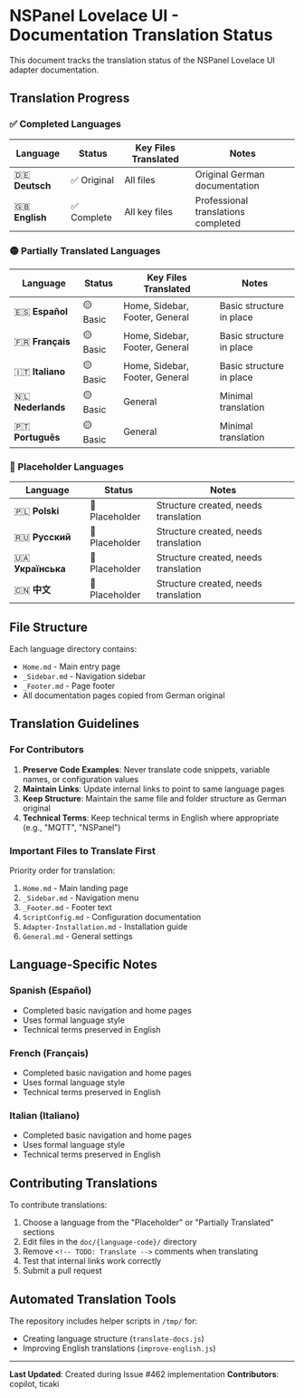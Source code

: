 # NSPanel Lovelace UI - Documentation Translation Status

This document tracks the translation status of the NSPanel Lovelace UI adapter documentation.

## Translation Progress

### ✅ Completed Languages
| Language | Status | Key Files Translated | Notes |
|----------|--------|---------------------|-------|
| 🇩🇪 **Deutsch** | ✅ Original | All files | Original German documentation |
| 🇬🇧 **English** | ✅ Complete | All key files | Professional translations completed |

### 🟡 Partially Translated Languages  
| Language | Status | Key Files Translated | Notes |
|----------|--------|---------------------|-------|
| 🇪🇸 **Español** | 🟡 Basic | Home, Sidebar, Footer, General | Basic structure in place |
| 🇫🇷 **Français** | 🟡 Basic | Home, Sidebar, Footer, General | Basic structure in place |
| 🇮🇹 **Italiano** | 🟡 Basic | Home, Sidebar, Footer, General | Basic structure in place |
| 🇳🇱 **Nederlands** | 🟡 Basic | General | Minimal translation |
| 🇵🇹 **Português** | 🟡 Basic | General | Minimal translation |

### 🔴 Placeholder Languages
| Language | Status | Notes |
|----------|--------|-------|
| 🇵🇱 **Polski** | 🔴 Placeholder | Structure created, needs translation |
| 🇷🇺 **Русский** | 🔴 Placeholder | Structure created, needs translation |
| 🇺🇦 **Українська** | 🔴 Placeholder | Structure created, needs translation |
| 🇨🇳 **中文** | 🔴 Placeholder | Structure created, needs translation |

## File Structure

Each language directory contains:
- `Home.md` - Main entry page
- `_Sidebar.md` - Navigation sidebar
- `_Footer.md` - Page footer
- All documentation pages copied from German original

## Translation Guidelines

### For Contributors

1. **Preserve Code Examples**: Never translate code snippets, variable names, or configuration values
2. **Maintain Links**: Update internal links to point to same language pages
3. **Keep Structure**: Maintain the same file and folder structure as German original
4. **Technical Terms**: Keep technical terms in English where appropriate (e.g., "MQTT", "NSPanel")

### Important Files to Translate First

Priority order for translation:
1. `Home.md` - Main landing page
2. `_Sidebar.md` - Navigation menu
3. `_Footer.md` - Footer text
4. `ScriptConfig.md` - Configuration documentation
5. `Adapter-Installation.md` - Installation guide
6. `General.md` - General settings

## Language-Specific Notes

### Spanish (Español)
- Completed basic navigation and home pages
- Uses formal language style
- Technical terms preserved in English

### French (Français)  
- Completed basic navigation and home pages
- Uses formal language style
- Technical terms preserved in English

### Italian (Italiano)
- Completed basic navigation and home pages
- Uses formal language style  
- Technical terms preserved in English

## Contributing Translations

To contribute translations:

1. Choose a language from the "Placeholder" or "Partially Translated" sections
2. Edit files in the `doc/{language-code}/` directory
3. Remove `<!-- TODO: Translate -->` comments when translating
4. Test that internal links work correctly
5. Submit a pull request

## Automated Translation Tools

The repository includes helper scripts in `/tmp/` for:
- Creating language structure (`translate-docs.js`)
- Improving English translations (`improve-english.js`)

---

**Last Updated**: Created during Issue #462 implementation
**Contributors**: copilot, ticaki
